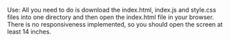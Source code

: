 Use:
All you need to do is download the index.html, index.js and style.css files into one directory and then open the index.html file in your browser.
There is no responsiveness implemented, so you should open the screen at least 14 inches.
